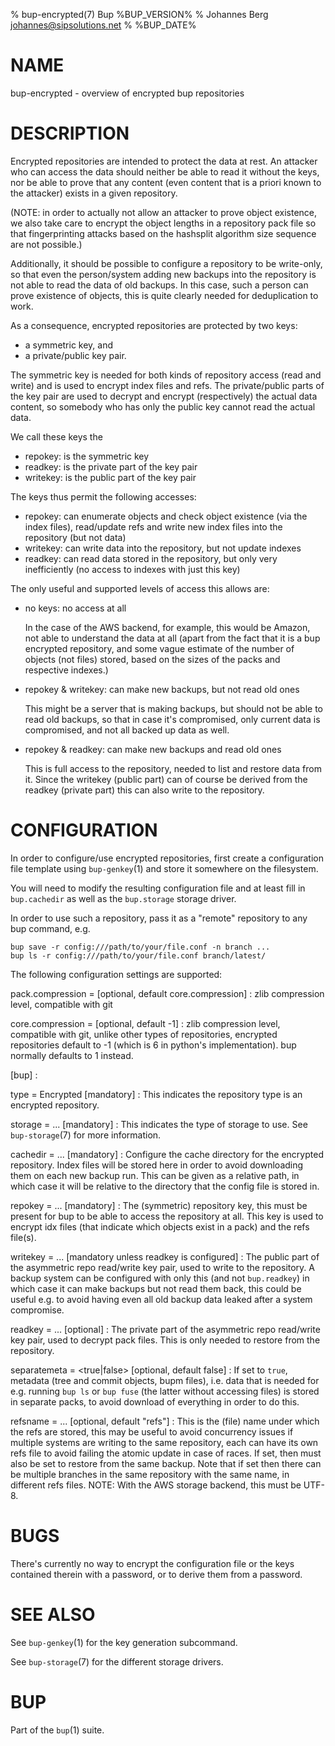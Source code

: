 % bup-encrypted(7) Bup %BUP_VERSION%
% Johannes Berg <johannes@sipsolutions.net>
% %BUP_DATE%

# NAME

bup-encrypted - overview of encrypted bup repositories

# DESCRIPTION

Encrypted repositories are intended to protect the data at rest.
An attacker who can access the data should neither be able to
read it without the keys, nor be able to prove that any content
(even content that is a priori known to the attacker) exists in
a given repository.

(NOTE: in order to actually not allow an attacker to prove object
existence, we also take care to encrypt the object lengths in a
repository pack file so that fingerprinting attacks based on the
hashsplit algorithm size sequence are not possible.)

Additionally, it should be possible to configure a repository to
be write-only, so that even the person/system adding new backups
into the repository is not able to read the data of old backups.
In this case, such a person can prove existence of objects, this
is quite clearly needed for deduplication to work.

As a consequence, encrypted repositories are protected by two
keys:

 * a symmetric key, and
 * a private/public key pair.

The symmetric key is needed for both kinds of repository access
(read and write) and is used to encrypt index files and refs.
The private/public parts of the key pair are used to decrypt and
encrypt (respectively) the actual data content, so somebody who
has only the public key cannot read the actual data.

We call these keys the

 * repokey: is the symmetric key
 * readkey: is the private part of the key pair
 * writekey: is the public part of the key pair

The keys thus permit the following accesses:

 * repokey: can enumerate objects and check object existence
   (via the index files), read/update refs and write new index
   files into the repository (but not data)
 * writekey: can write data into the repository, but not update
   indexes
 * readkey: can read data stored in the repository, but only
   very inefficiently (no access to indexes with just this key)

The only useful and supported levels of access this allows are:

 * no keys: no access at all

   In the case of the AWS backend, for example, this would be Amazon,
   not able to understand the data at all (apart from the fact that it
   is a bup encrypted repository, and some vague estimate of the number
   of objects (not files) stored, based on the sizes of the packs and
   respective indexes.)

 * repokey & writekey: can make new backups, but not read old ones

   This might be a server that is making backups, but should not be able
   to read old backups, so that in case it's compromised, only current
   data is compromised, and not all backed up data as well.

 * repokey & readkey: can make new backups and read old ones

   This is full access to the repository, needed to list and restore
   data from it. Since the writekey (public part) can of course be
   derived from the readkey (private part) this can also write to the
   repository.

# CONFIGURATION

In order to configure/use encrypted repositories, first create
a configuration file template using `bup-genkey`(1) and store it
somewhere on the filesystem.

You will need to modify the resulting configuration file and at
least fill in `bup.cachedir` as well as the `bup.storage` storage
driver.

In order to use such a repository, pass it as a "remote" repository
to any bup command, e.g.

    bup save -r config:///path/to/your/file.conf -n branch ...
    bup ls -r config:///path/to/your/file.conf branch/latest/

The following configuration settings are supported:

pack.compression = [optional, default core.compression]
: zlib compression level, compatible with git

core.compression = [optional, default -1]
: zlib compression level, compatible with git, unlike other types of
  repositories, encrypted repositories default to -1 (which is 6 in
  python's implementation). bup normally defaults to 1 instead.

\[bup]
: 

type = Encrypted [mandatory]
: This indicates the repository type is an encrypted repository.

storage = ... [mandatory]
: This indicates the type of storage to use. See `bup-storage`(7)
  for more information.

cachedir = ... [mandatory]
: Configure the cache directory for the encrypted repository. Index
  files will be stored here in order to avoid downloading them on
  each new backup run.
  This can be given as a relative path, in which case it will be
  relative to the directory that the config file is stored in.

repokey = ... [mandatory]
: The (symmetric) repository key, this must be present for bup to
  be able to access the repository at all. This key is used to
  encrypt idx files (that indicate which objects exist in a pack)
  and the refs file(s).

writekey = ... [mandatory unless readkey is configured]
: The public part of the asymmetric repo read/write key pair, used
  to write to the repository. A backup system can be configured with
  only this (and not `bup.readkey`) in which case it can make backups
  but not read them back, this could be useful e.g. to avoid having
  even all old backup data leaked after a system compromise.

readkey = ... [optional]
: The private part of the asymmetric repo read/write key pair, used
  to decrypt pack files. This is only needed to restore from the
  repository.

separatemeta = \<true|false> [optional, default false]
: If set to `true`, metadata (tree and commit objects, bupm files), i.e.
  data that is needed for e.g. running `bup ls` or `bup fuse` (the latter
  without accessing files) is stored in separate packs, to avoid download
  of everything in order to do this.

refsname = ... [optional, default "refs"]
: This is the (file) name under which the refs are stored, this may be useful
  to avoid concurrency issues if multiple systems are writing to the same
  repository, each can have its own refs file to avoid failing the atomic
  update in case of races. If set, then must also be set to restore from
  the same backup. Note that if set then there can be multiple branches in
  the same repository with the same name, in different refs files.
  NOTE: With the AWS storage backend, this must be UTF-8.


# BUGS

There's currently no way to encrypt the configuration file or the
keys contained therein with a password, or to derive them from a
password.

# SEE ALSO

See `bup-genkey`(1) for the key generation subcommand.

See `bup-storage`(7) for the different storage drivers.

# BUP

Part of the `bup`(1) suite.
